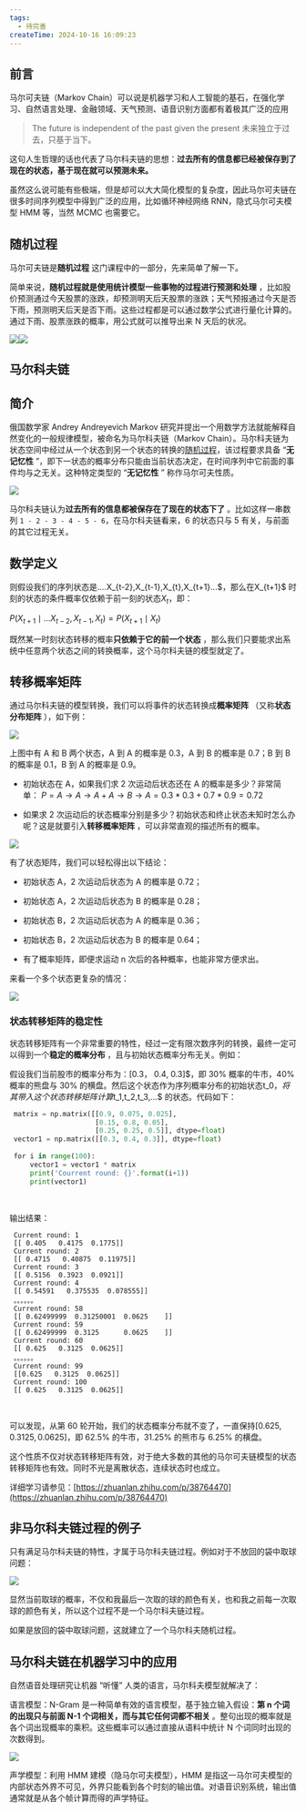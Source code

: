 ```yaml
---
tags:
  - 待完善
createTime: 2024-10-16 16:09:23
---
```

## 前言

马尔可夫链（Markov Chain）可以说是机器学习和人工智能的基石，在强化学习、自然语言处理、金融领域、天气预测、语音识别方面都有着极其广泛的应用

> The future is independent of the past given the present 未来独立于过去，只基于当下。

这句人生哲理的话也代表了马尔科夫链的思想：**过去所有的信息都已经被保存到了现在的状态，基于现在就可以预测未来。**

虽然这么说可能有些极端，但是却可以大大简化模型的复杂度，因此马尔可夫链在很多时间序列模型中得到广泛的应用，比如循环神经网络 RNN，隐式马尔可夫模型 HMM 等，当然 MCMC 也需要它。

## 随机过程

马尔可夫链是**随机过程** 这门课程中的一部分，先来简单了解一下。

简单来说，**随机过程就是使用统计模型一些事物的过程进行预测和处理** ，比如股价预测通过今天股票的涨跌，却预测明天后天股票的涨跌；天气预报通过今天是否下雨，预测明天后天是否下雨。这些过程都是可以通过数学公式进行量化计算的。通过下雨、股票涨跌的概率，用公式就可以推导出来 N 天后的状况。

![](https://picx.zhimg.com/v2-e82fe2df706748875ba0a37255784215_b.jpg)![](https://picx.zhimg.com/v2-736245fb81c4e3b76b7a0c954ce5dafd_r.jpg)

## 马尔科夫链

## 简介

俄国数学家 Andrey Andreyevich Markov 研究并提出一个用数学方法就能解释自然变化的一般规律模型，被命名为马尔科夫链（Markov Chain）。马尔科夫链为状态空间中经过从一个状态到另一个状态的转换的[随机过程](https://www.wolai.com/sa7hMtUm6EygDZwSbgqR2r#rm8sdcNgjZNtF4jfsLoLwd)，该过程要求具备 “**无记忆性** ”，即下一状态的概率分布只能由当前状态决定，在时间序列中它前面的事件均与之无关。这种特定类型的 “**无记忆性** ” 称作马尔可夫性质。

![](https://pic2.zhimg.com/v2-523405fafe4484f7be72e0a5569c42a9_b.png)

马尔科夫链认为**过去所有的信息都被保存在了现在的状态下了** 。比如这样一串数列 `1 - 2 - 3 - 4 - 5 - 6`，在马尔科夫链看来，6 的状态只与 5 有关，与前面的其它过程无关。

## 数学定义

则假设我们的序列状态是....X_{t-2},X_{t-1},X_{t},X_{t+1}...\$，那么在X_{t+1}$ 时刻的状态的条件概率仅依赖于前一刻的状态$X_{t}$，即：

$P\left(X_{t+1} \mid \ldots X_{t-2}, X_{t-1}, X_{t}\right)=P\left(X_{t+1} \mid X_{t}\right)$

既然某一时刻状态转移的概率**只依赖于它的前一个状态** ，那么我们只要能求出系统中任意两个状态之间的转换概率，这个马尔科夫链的模型就定了。

## 转移概率矩阵

通过马尔科夫链的模型转换，我们可以将事件的状态转换成**概率矩阵** （又称**状态分布矩阵** ），如下例：

![](https://pica.zhimg.com/v2-1d8da501d1c59c9856919800333f6502_b.jpg)

上图中有 A 和 B 两个状态，A 到 A 的概率是 0.3，A 到 B 的概率是 0.7；B 到 B 的概率是 0.1，B 到 A 的概率是 0.9。

- 初始状态在 A，如果我们求 2 次运动后状态还在 A 的概率是多少？非常简单： ​$P = A→A→A + A→B→A = 0.3 * 0.3 + 0.7 * 0.9 = 0.72$
    
- 如果求 2 次运动后的状态概率分别是多少？初始状态和终止状态未知时怎么办呢？这是就要引入**转移概率矩阵** ，可以非常直观的描述所有的概率。
    

![](https://pic4.zhimg.com/v2-9f4d033a1e83026e8085db2ee57c7245_r.jpg)

有了状态矩阵，我们可以轻松得出以下结论：

- 初始状态 A，2 次运动后状态为 A 的概率是 0.72；
    
- 初始状态 A，2 次运动后状态为 B 的概率是 0.28；
    
- 初始状态 B，2 次运动后状态为 A 的概率是 0.36；
    
- 初始状态 B，2 次运动后状态为 B 的概率是 0.64；
    
- 有了概率矩阵，即便求运动 n 次后的各种概率，也能非常方便求出。
    

来看一个多个状态更复杂的情况：

![](https://pica.zhimg.com/v2-2be49302f70ccf31633504151e0e74d8_r.jpg)

### 状态转移矩阵的稳定性

状态转移矩阵有一个非常重要的特性，经过一定有限次数序列的转换，最终一定可以得到一个**稳定的概率分布** ，且与初始状态概率分布无关。例如：

假设我们当前股市的概率分布为：[0.3， 0.4, 0.3]\$，即 30% 概率的牛市，40% 概率的熊盘与 30% 的横盘。然后这个状态作为序列概率分布的初始状态t_0$，将其带入这个状态转移矩阵计算$t_1,t_2,t_3,...$ 的状态。代码如下：


```python
 matrix = np.matrix([[0.9, 0.075, 0.025],  
                     [0.15, 0.8, 0.05],  
                     [0.25, 0.25, 0.5]], dtype=float)  
 vector1 = np.matrix([[0.3, 0.4, 0.3]], dtype=float)  
 ​  
 for i in range(100):  
     vector1 = vector1 * matrix  
     print('Courrent round: {}'.format(i+1))  
     print(vector1)  
```

 ​

输出结果：


```
 Current round: 1  
 [[ 0.405   0.4175  0.1775]]  
 Current round: 2  
 [[ 0.4715   0.40875  0.11975]]  
 Current round: 3  
 [[ 0.5156  0.3923  0.0921]]  
 Current round: 4  
 [[ 0.54591   0.375535  0.078555]]  
 。。。。。。  
 Current round: 58  
 [[ 0.62499999  0.31250001  0.0625    ]]  
 Current round: 59  
 [[ 0.62499999  0.3125      0.0625    ]]  
 Current round: 60  
 [[ 0.625   0.3125  0.0625]]  
 。。。。。。  
 Current round: 99  
 [[0.625   0.3125  0.0625]]  
 Current round: 100  
 [[ 0.625   0.3125  0.0625]]  
```

 ​

可以发现，从第 60 轮开始，我们的状态概率分布就不变了，一直保持$[ 0.625, 0.3125, 0.0625]$，即 62.5% 的牛市，31.25% 的熊市与 6.25% 的横盘。

这个性质不仅对状态转移矩阵有效，对于绝大多数的其他的马尔可夫链模型的状态转移矩阵也有效。同时不光是离散状态，连续状态时也成立。

详细学习请参见：[https://zhuanlan.zhihu.com/p/38764470](https://zhuanlan.zhihu.com/p/38764470)

## 非马尔科夫链过程的例子

只有满足马尔科夫链的特性，才属于马尔科夫链过程。例如对于不放回的袋中取球问题：

![](https://pic2.zhimg.com/v2-326790d4544aed9c19379c69293324c7_b.gif)

显然当前取球的概率，不仅和我最后一次取的球的颜色有关，也和我之前每一次取球的颜色有关，所以这个过程不是一个马尔科夫链过程。

如果是放回的袋中取球问题，这就建立了一个马尔科夫随机过程。

## 马尔科夫链在机器学习中的应用

自然语音处理研究让机器 “听懂” 人类的语言，马尔科夫模型就解决了：

语言模型：N-Gram 是一种简单有效的语言模型，基于独立输入假设：**第 n 个词的出现只与前面 N-1 个词相关，而与其它任何词都不相关** 。整句出现的概率就是各个词出现概率的乘积。这些概率可以通过直接从语料中统计 N 个词同时出现的次数得到。

![](https://pica.zhimg.com/v2-47283cff65ce7f3a49b2c6c17d94d134_r.jpg)

声学模型：利用 HMM 建模（隐马尔可夫模型），HMM 是指这一马尔可夫模型的内部状态外界不可见，外界只能看到各个时刻的输出值。对语音识别系统，输出值通常就是从各个帧计算而得的声学特征。